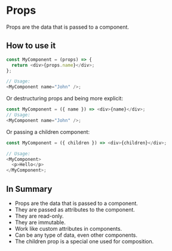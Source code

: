# Props

Props are the data that is passed to a component.

## How to use it

```js
const MyComponent = (props) => {
  return <div>{props.name}</div>;
};

// Usage:
<MyComponent name="John" />;
```

Or destructuring props and being more explicit:

```js
const MyComponent = ({ name }) => <div>{name}</div>;
// Usage:
<MyComponent name="John" />;
```

Or passing a children component:

```js
const MyComponent = ({ children }) => <div>{children}</div>;

// Usage:
<MyComponent>
  <p>Hello</p>
</MyComponent>;
```

## In Summary

- Props are the data that is passed to a component.
- They are passed as attributes to the component.
- They are read-only.
- They are immutable.
- Work like custom attributes in components.
- Can be any type of data, even other components.
- The children prop is a special one used for composition.
